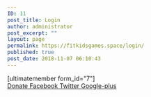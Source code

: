 ```yaml
---
ID: 11
post_title: Login
author: administrator
post_excerpt: ""
layout: page
permalink: https://fitkidsgames.space/login/
published: true
post_date: 2018-11-07 06:10:43
---
```

[ultimatemember form_id="7"]		
			<a href="#" role="button">
						Donate
					</a>
							<a href="www.facebook.com" target="_blank">
					Facebook
				</a>
							<a href="www.twitter.com" target="_blank">
					Twitter
				</a>
							<a href="google.com" target="_blank">
					Google-plus
				</a>